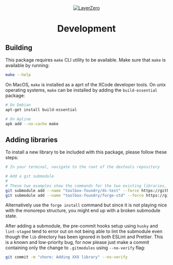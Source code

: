 <p align="center">
  <a href="https://layerzero.network">
    <img alt="LayerZero" style="max-width: 500px" src="https://d3a2dpnnrypp5h.cloudfront.net/bridge-app/lz.png"/>
  </a>
</p>

<h1 align="center">Development</h1>

## Building

This package requires `make` CLI utility to be available. Make sure that `make` is available by running:

```bash
make --help
```

On MacOS, `make` is installed as a aprt of the XCode developer tools. On unix operating systems, `make` can be installed by adding the `build-essential` package:

```bash
# On Debian
apt-get install build-essential

# On Apline
apk add --no-cache make
```

## Adding libraries

To install a new library to be included with this package, please follow these steps:

```bash
# In your terminal, navigate to the root of the devtools repository

# Add a git submodule
#
# These two examples show the commands for the two existing libraries, forge-std and ds-test
git submodule add --name "toolbox-foundry/ds-test" --force https://github.com/dapphub/ds-test packages/toolbox-foundry/lib/ds-test
git submodule add --name "toolbox-foundry/forge-std" --force https://github.com/foundry-rs/forge-std packages/toolbox-foundry/lib/forge-std
```

Alternatively use the `forge install` command but since it is not playing nice with the monorepo structure, you might end up with a broken submodule state.

After adding a submodule, the pre-commit hooks setup using `husky` and `lint-staged` tend to error out on not being able to lint the submodule even though the `lib` directory has been ignored in both ESLint and Prettier. This is a known and low-priority bug, for now please just make a commit containing only the change to `.gitmodules` using `--no-verify` flag:

```bash
git commit -m "chore: Adding XXX library" --no-verify
```
